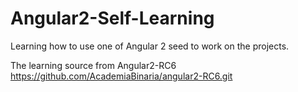 # Angular2-Self-Learning
Learning how to use one of Angular 2 seed to work on the projects.

The learning source from Angular2-RC6 https://github.com/AcademiaBinaria/angular2-RC6.git
